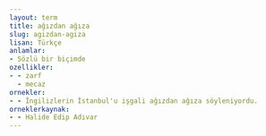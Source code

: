 ```yaml
---
layout: term
title: ağızdan ağıza
slug: agizdan-agiza
lisan: Türkçe
anlamlar:
- Sözlü bir biçimde
ozellikler:
- - zarf
  - mecaz
ornekler:
- - İngilizlerin İstanbul'u işgali ağızdan ağıza söyleniyordu.
orneklerkaynak:
- - Halide Edip Adıvar
---
```

